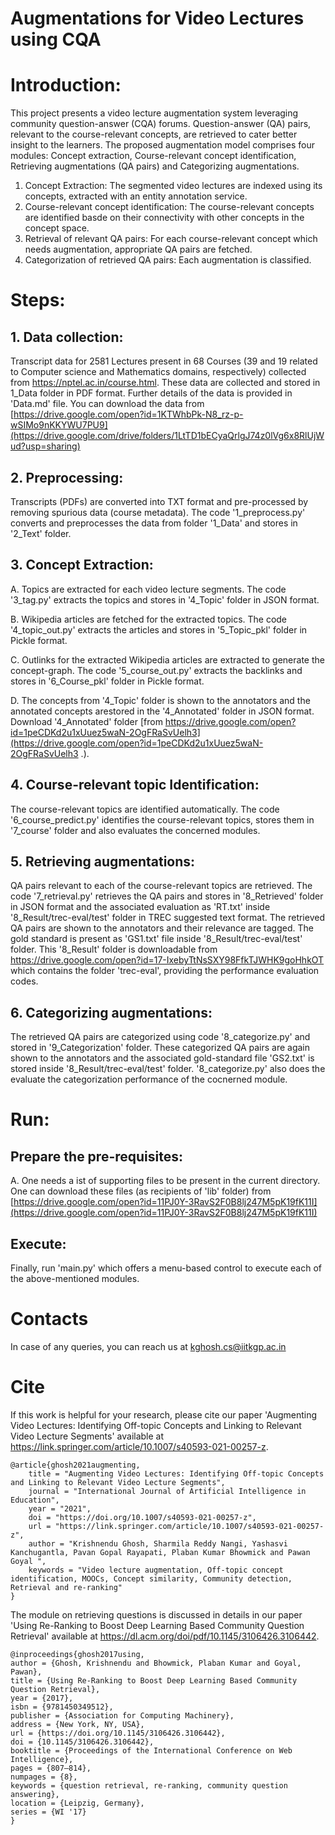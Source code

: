 # Augmentations for Video Lectures using CQA

# Introduction:
This project presents a video lecture augmentation system leveraging community question-answer (CQA) forums. Question-answer (QA) pairs, relevant to the course-relevant concepts, are retrieved to cater better insight to the learners. The proposed augmentation model comprises four modules: Concept extraction, Course-relevant concept identification, Retrieving augmentations (QA pairs) and Categorizing augmentations.
1. Concept Extraction: The segmented video lectures are indexed using its concepts, extracted with an entity annotation service.
2. Course-relevant concept identification: The course-relevant concepts are identified basde on their connectivity with other concepts in the concept space.
3. Retrieval of relevant QA pairs: For each course-relevant concept which needs augmentation, appropriate QA pairs are fetched.
4. Categorization of retrieved QA pairs: Each augmentation is classified.

# Steps:
## 1. Data collection:
Transcript data for 2581 Lectures present in 68 Courses (39 and 19 related to Computer science and Mathematics domains, respectively) collected from https://nptel.ac.in/course.html. These data are collected and stored in 1_Data folder in PDF format. Further details of the data is provided in 'Data.md' file. You can download the data from [https://drive.google.com/open?id=1KTWhbPk-N8_rz-p-wSIMo9nKKYWU7PU9](https://drive.google.com/drive/folders/1LtTD1bECyaQrlgJ74z0lVg6x8RlUjWud?usp=sharing)
## 2. Preprocessing:
Transcripts (PDFs) are converted into TXT format and pre-processed by removing spurious data (course metadata). The code '1_preprocess.py' converts and preprocesses the data from folder '1_Data' and stores in '2_Text' folder.
## 3. Concept Extraction:
A. Topics are extracted for each video lecture segments. The code '3_tag.py' extracts the topics and stores in '4_Topic' folder in JSON format.

B. Wikipedia articles are fetched for the extracted topics. The code '4_topic_out.py' extracts the articles and stores in '5_Topic_pkl' folder in Pickle format.

C. Outlinks for the extracted Wikipedia articles are extracted to generate the concept-graph. The code '5_course_out.py' extracts the backlinks and stores in '6_Course_pkl' folder in Pickle format.

D. The concepts from '4_Topic' folder is shown to the annotators and the annotated concepts arestored in the '4_Annotated' folder in JSON format. Download '4_Annotated' folder [from https://drive.google.com/open?id=1peCDKd2u1xUuez5waN-2OgFRaSvUelh3](https://drive.google.com/open?id=1peCDKd2u1xUuez5waN-2OgFRaSvUelh3 .).
## 4. Course-relevant topic Identification:
The course-relevant topics are identified automatically. The code '6_course_predict.py' identifies the course-relevant topics, stores them in '7_course' folder and also evaluates the concerned modules.
## 5. Retrieving augmentations:
QA pairs relevant to each of the course-relevant topics are retrieved. The code '7_retrieval.py' retrieves the QA pairs and stores in '8_Retrieved' folder in JSON format and the associated evaluation as 'RT.txt' inside '8_Result/trec-eval/test' folder in TREC suggested text format. The retrieved QA pairs are shown to the annotators and their relevance are tagged. The gold standard is present as 'GS1.txt' file inside '8_Result/trec-eval/test' folder. This '8_Result' folder is downloadable from https://drive.google.com/open?id=17-IxebyTtNsSXY98FfkTJWHK9goHhkOT which contains the folder 'trec-eval', providing the performance evaluation codes.
## 6. Categorizing augmentations:
The retrieved QA pairs are categorized using code '8_categorize.py' and stored in '9_Categorization' folder. These categorized QA pairs are again shown to the annotators and the associated gold-standard file 'GS2.txt' is stored inside '8_Result/trec-eval/test' folder. '8_categorize.py' also does the evaluate the categorization performance of the cocnerned module.

# Run:
## Prepare the pre-requisites:
A. One needs a ist of supporting files to be present in the current directory. One can download these files (as recipients of 'lib' folder) from [https://drive.google.com/open?id=11PJ0Y-3RavS2F0B8lj247M5pK19fK11I](https://drive.google.com/open?id=11PJ0Y-3RavS2F0B8lj247M5pK19fK11I)

## Execute:
Finally, run 'main.py' which offers a menu-based control to execute each of the above-mentioned modules.

# Contacts
In case of any queries, you can reach us at kghosh.cs@iitkgp.ac.in

# Cite
If this work is helpful for your research, please cite our paper 'Augmenting Video Lectures: Identifying Off-topic Concepts and Linking to Relevant Video Lecture Segments' available at https://link.springer.com/article/10.1007/s40593-021-00257-z.

    @article{ghosh2021augmenting,
        title = "Augmenting Video Lectures: Identifying Off-topic Concepts and Linking to Relevant Video Lecture Segments",
        journal = "International Journal of Artificial Intelligence in Education",
        year = "2021",
        doi = "https://doi.org/10.1007/s40593-021-00257-z",
        url = "https://link.springer.com/article/10.1007/s40593-021-00257-z",
        author = "Krishnendu Ghosh, Sharmila Reddy Nangi, Yashasvi Kanchugantla, Pavan Gopal Rayapati, Plaban Kumar Bhowmick and Pawan Goyal ",
        keywords = "Video lecture augmentation, Off-topic concept identification, MOOCs, Concept similarity, Community detection, Retrieval and re-ranking"
    }

The module on retrieving questions is discussed in details in our paper 'Using Re-Ranking to Boost Deep Learning Based Community Question Retrieval' available at https://dl.acm.org/doi/pdf/10.1145/3106426.3106442.

    @inproceedings{ghosh2017using,
    author = {Ghosh, Krishnendu and Bhowmick, Plaban Kumar and Goyal, Pawan},
    title = {Using Re-Ranking to Boost Deep Learning Based Community Question Retrieval},
    year = {2017},
    isbn = {9781450349512},
    publisher = {Association for Computing Machinery},
    address = {New York, NY, USA},
    url = {https://doi.org/10.1145/3106426.3106442},
    doi = {10.1145/3106426.3106442},
    booktitle = {Proceedings of the International Conference on Web Intelligence},
    pages = {807–814},
    numpages = {8},
    keywords = {question retrieval, re-ranking, community question answering},
    location = {Leipzig, Germany},
    series = {WI '17}
    }


